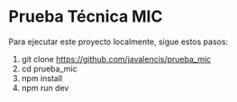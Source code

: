 # Prueba Técnica MIC

Para ejecutar este proyecto localmente, sigue estos pasos:

1. git clone https://github.com/javalencis/prueba_mic
2. cd prueba_mic
3. npm install
4. npm run dev
